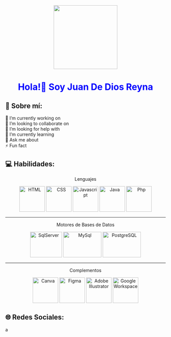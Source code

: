 <div align="center">
  <img src="https://media.giphy.com/media/bcKmIWkUMCjVm/giphy.gif" width="200" />
</div>

<h1 align="center" style="color:blue">Hola!👋 Soy Juan De Dios Reyna</h1>

## 💫 Sobre mí:
🔭 I’m currently working on<br>👯 I’m looking to collaborate on<br>🤝 I’m looking for help with<br>🌱 I’m currently learning<br>💬 Ask me about<br>⚡ Fun fact

## 💻 Habilidades:
<div>
  <p align="center">Lenguajes<p>
  <p align="center">
    <img src="https://github.com/juandedios-reyna/juandedios-reyna/blob/main/assets/html-5.png" alt="HTML" width="80" height="80"/>
    <img src="https://raw.githubusercontent.com/juandedios-reyna/juandedios-reyna/main/assets/css-3.png" alt="CSS" width="80" height="80"/>
    <img src="https://raw.githubusercontent.com/juandedios-reyna/juandedios-reyna/main/assets/js.png" alt="Javascript" width="80" height="80"/>
    <img src="https://raw.githubusercontent.com/juandedios-reyna/juandedios-reyna/main/assets/java.png" alt="Java" width="80" height="80"/>
    <img src="https://raw.githubusercontent.com/juandedios-reyna/juandedios-reyna/main/assets/php.png" alt="Php" width="80" height="80"/>
  </p>
</div>

<hr>

<div>
  <p align="center">Motores de Bases de Datos<p>
  <p align="center">
    <img src="https://raw.githubusercontent.com/juandedios-reyna/juandedios-reyna/main/assets/sql-server.png" alt="SqlServer" width="100" height="80"/>
    <img src="https://raw.githubusercontent.com/juandedios-reyna/juandedios-reyna/main/assets/mysql.png" alt="MySql" width="120" height="80"/>
    <img src="https://raw.githubusercontent.com/juandedios-reyna/juandedios-reyna/main/assets/postgresql.png" alt="PostgreSQL" width="120" height="80"/>
  </p>
</div>

<hr>

<div>
  <p align="center">Complementos<p>
  <p align="center">
    <img src="https://raw.githubusercontent.com/juandedios-reyna/juandedios-reyna/main/assets/canva.png" alt="Canva" width="80" height="80"/>
    <img src="https://raw.githubusercontent.com/juandedios-reyna/juandedios-reyna/main/assets/figma.png" alt="Figma" width="80" height="80"/>
    <img src="https://raw.githubusercontent.com/juandedios-reyna/juandedios-reyna/main/assets/illustrator.png" alt="Adobe Illustrator" width="80" height="80"/>
    <img src="https://raw.githubusercontent.com/juandedios-reyna/juandedios-reyna/main/assets/googlewspace.png" alt="Google Workspace" width="80" height="80"/>
  </p>
</div>



## 🌐 Redes Sociales:
<p>a</p>

